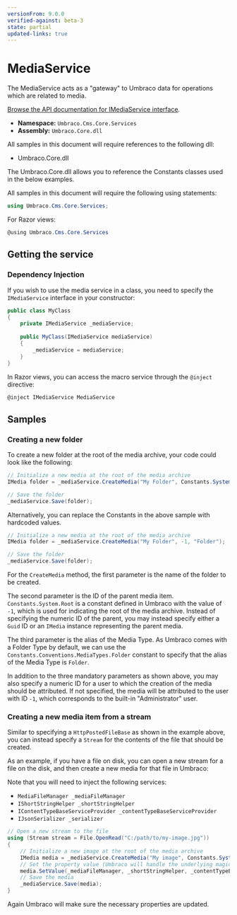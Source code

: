 ```yaml
---
versionFrom: 9.0.0
verified-against: beta-3
state: partial
updated-links: true
---
```


# MediaService

The MediaService acts as a "gateway" to Umbraco data for operations which are related to media.

[Browse the API documentation for IMediaService interface](https://apidocs.umbraco.com/v9/csharp/api/Umbraco.Cms.Core.Services.IMediaService.html).

 * **Namespace:** `Umbraco.Cms.Core.Services` 
 * **Assembly:** `Umbraco.Core.dll`

 All samples in this document will require references to the following dll:

* Umbraco.Core.dll

The Umbraco.Core.dll allows you to reference the Constants classes used in the below examples.

All samples in this document will require the following using statements:

```csharp
using Umbraco.Cms.Core.Services;
```

For Razor views:
```csharp
@using Umbraco.Cms.Core.Services
```

## Getting the service

### Dependency Injection

If you wish to use the media service in a class, you need to specify the `IMediaService` interface in your constructor:

```csharp
public class MyClass
{
    private IMediaService _mediaService;
    
    public MyClass(IMediaService mediaService)
    {
        _mediaService = mediaService;
    }
}
```

In Razor views, you can access the macro service through the `@inject` directive:

```csharp
@inject IMediaService MediaService
```

## Samples

### Creating a new folder

To create a new folder at the root of the media archive, your code could look like the following:

```csharp
// Initialize a new media at the root of the media archive
IMedia folder = _mediaService.CreateMedia("My Folder", Constants.System.Root, Constants.Conventions.MediaTypes.Folder);

// Save the folder
_mediaService.Save(folder);
```

Alternatively, you can replace the Constants in the above sample with hardcoded values.

```csharp
// Initialize a new media at the root of the media archive
IMedia folder = _mediaService.CreateMedia("My Folder", -1, "Folder");

// Save the folder
_mediaService.Save(folder);
```

For the `CreateMedia` method, the first parameter is the name of the folder to be created.

The second parameter is the ID of the parent media item. `Constants.System.Root` is a constant defined in Umbraco with the value of `-1`, which is used for indicating the root of the media archive. Instead of specifying the numeric ID of the parent, you may instead specify either a `Guid` ID or an `IMedia` instance representing the parent media.

The third parameter is the alias of the Media Type. As Umbraco comes with a Folder Type by default, we can use the `Constants.Conventions.MediaTypes.Folder` constant to specify that the alias of the Media Type is `Folder`.

In addition to the three mandatory parameters as shown above, you may also specify a numeric ID for a user to which the creation of the media should be attributed. If not specified, the media will be attributed to the user with ID `-1`, which corresponds to the built-in "Administrator" user.


### Creating a new media item from a stream

Similar to specifying a `HttpPostedFileBase` as shown in the example above, you can instead specify a `Stream` for the contents of the file that should be created.

As an example, if you have a file on disk, you can open a new stream for a file on the disk, and then create a new media for that file in Umbraco:

Note that you will need to inject the following services:
- `MediaFileManager _mediaFileManager`
- `IShortStringHelper _shortStringHelper`
- `IContentTypeBaseServiceProvider _contentTypeBaseServiceProvider`
- `IJsonSerializer _serializer`

```csharp
// Open a new stream to the file
using (Stream stream = File.OpenRead("C:/path/to/my-image.jpg"))
{
    // Initialize a new image at the root of the media archive
    IMedia media = _mediaService.CreateMedia("My image", Constants.System.Root, Constants.Conventions.MediaTypes.Image);
    // Set the property value (Umbraco will handle the underlying magic)
    media.SetValue(_mediaFileManager, _shortStringHelper, _contentTypeBaseServiceProvider, _serializer, Constants.Conventions.Media.File, "my-image.jpg", stream);
    // Save the media
    _mediaService.Save(media);
}
```

Again Umbraco will make sure the necessary properties are updated.

